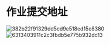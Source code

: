 # 作业提交地址

![382b22f91329dd5cd9e518ed15e8380](https://user-images.githubusercontent.com/112067997/197330446-0485e6cd-0abd-4261-b56b-668553c7ad03.jpg)
![6313403911c2c3fbdb5e775b932dc13](https://user-images.githubusercontent.com/112067997/197330448-84d72551-f273-4710-9f2a-5c2ed6e5e130.jpg)
